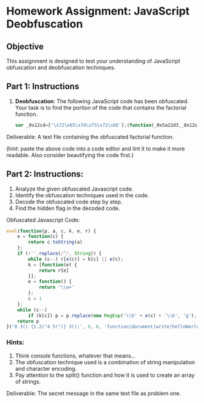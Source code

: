 # Homework Assignment: JavaScript Deobfuscation

## Objective

This assignment is designed to test your understanding of JavaScript obfuscation and deobfuscation techniques. 

## Part 1: Instructions

1. **Deobfuscation**: The following JavaScript code has been obfuscated. Your task is to find the portion of the code that contains the factorial function. 

    ```javascript
    var _0x12cd=['\x72\x65\x74\x75\x72\x6E'];(function(_0x5a22d3,_0x12cd55){var _0x2e8787=function(_0x287a22){while(--_0x287a22){_0x5a22d3['\x70\x75\x73\x68'](_0x5a22d3['\x73\x68\x69\x66\x74']());}};_0x2e8787(++_0x12cd55);}(_0x12cd,0x1a3));var _0x2e87=function(_0x5a22d3,_0x12cd55){_0x5a22d3=_0x5a22d3-0x0;var _0x2e8787=_0x12cd[_0x5a22d3];return _0x2e8787;};function _ffgqw12(_0x287a22){if(_0x287a22===0x0){return 0x1;}else{return _0x287a22*_ffgqw12(_0x287a22-0x1);}}

    ```

Deliverable: A text file containing the obfuscated factorial function. 

(hint: paste the above code into a code editor and lint it to make it more readable. Also consider beautifying the code first.)

## Part 2: Instructions:
1. Analyze the given obfuscated Javascript code.
2. Identify the obfuscation techniques used in the code.
3. Decode the obfuscated code step by step.
4. Find the hidden flag in the decoded code.

Obfuscated Javascript Code:

```javascript
eval(function(p, a, c, k, e, r) {
    e = function(c) {
        return c.toString(a)
    };
    if (!''.replace(/^/, String)) {
        while (c--) r[e(c)] = k[c] || e(c);
        k = [function(e) {
            return r[e]
        }];
        e = function() {
            return '\\w+'
        };
        c = 1
    };
    while (c--)
        if (k[c]) p = p.replace(new RegExp('\\b' + e(c) + '\\b', 'g'), k[c]);
    return p
}('0 3() {1.2("4 5!")} 3();', 6, 6, 'function|document|write|helloWorld|Hello|World'.split('|'), 0, {}));
```

### Hints:
1. Think console functions, whatever that means...
2. The obfuscation technique used is a combination of string manipulation and character encoding.
3. Pay attention to the split() function and how it is used to create an array of strings.

Deliverable: The secret message in the same text file as problem one. 
